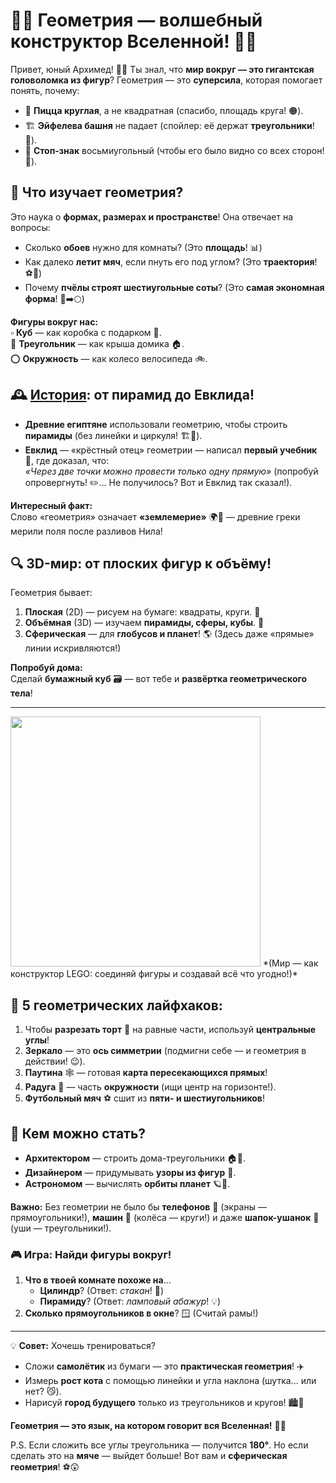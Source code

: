 # 🔺🔵 **Геометрия — волшебный конструктор Вселенной!** 📏✨ 

Привет, юный Архимед! 👋📐 Ты знал, что **мир вокруг — это гигантская головоломка из фигур**? Геометрия — это **суперсила**, которая помогает понять, почему:  
- 🍕 **Пицца круглая**, а не квадратная (спасибо, площадь круга! 🟠).  
- 🏗️ **Эйфелева башня** не падает (спойлер: её держат **треугольники**! 🔺).  
- 🛑 **Стоп-знак** восьмиугольный (чтобы его было видно со всех сторон! 🛑).  



## 🧩 **Что изучает геометрия?**  
Это наука о **формах, размерах и пространстве**! Она отвечает на вопросы:  
- Сколько **обоев** нужно для комнаты? (Это **площадь**! 📊)  
- Как далеко **летит мяч**, если пнуть его под углом? (Это **траектория**! ⚽📐)  
- Почему **пчёлы строят шестиугольные соты**? (Это **самая экономная форма**! 🐝➡️⬡)  

**Фигуры вокруг нас:**  
▫️ **Куб** — как коробка с подарком 🎁.  
🔺 **Треугольник** — как крыша домика 🏠.  
⭕ **Окружность** — как колесо велосипеда 🚲.  



## 🕰️ **[История](./история.md): от пирамид до Евклида!**  
- **Древние египтяне** использовали геометрию, чтобы строить **пирамиды** (без линейки и циркуля! 🏗️👑).  
- **Евклид** — «крёстный отец» геометрии — написал **первый учебник** 📖, где доказал, что:  
  *«Через две точки можно провести только одну прямую»* (попробуй опровергнуть! ✏️... Не получилось? Вот и Евклид так сказал!).  

**Интересный факт:**  
Слово «геометрия» означает **«землемерие»** 🌍📏 — древние греки мерили поля после разливов Нила!  



## 🔍 **3D-мир: от плоских фигур к объёму!**  
Геометрия бывает:  
1. **Плоская** (2D) — рисуем на бумаге: квадраты, круги. 📝  
2. **Объёмная** (3D) — изучаем **пирамиды, сферы, кубы**. 🎲  
3. **Сферическая** — для **глобусов и планет**! 🌎 (Здесь даже «прямые» линии искривляются!)  

**Попробуй дома:**  
Сделай **бумажный куб** 🗃️ — вот тебе и **развёртка геометрического тела**!  

---


<img src="https://www.mgpu.ru/wp-content/uploads/2021/10/8d527559343065.Y3JvcCwxMzQ1LDEwNTMsMjksMA.jpg" width="400" >
*(Мир — как конструктор LEGO: соединяй фигуры и создавай всё что угодно!)*  



## 🌟 **5 геометрических лайфхаков:**  
1. Чтобы **разрезать торт** 🎂 на равные части, используй **центральные углы**!  
2. **Зеркало** — это **ось симметрии** (подмигни себе — и геометрия в действии! 😉).  
3. **Паутина** 🕸️ — готовая **карта пересекающихся прямых**!  
4. **Радуга** 🌈 — часть **окружности** (ищи центр на горизонте!).  
5. **Футбольный мяч** ⚽ сшит из **пяти- и шестиугольников**!  



## 💼 **Кем можно стать?**  
- **Архитектором** — строить дома-треугольники 🏠🔺.  
- **Дизайнером** — придумывать **узоры из фигур** 🎨.  
- **Астрономом** — вычислять **орбиты планет** 🪐📐.  

**Важно:** Без геометрии не было бы **телефонов** 📱 (экраны — прямоугольники!), **машин** 🚗 (колёса — круги!) и даже **шапок-ушанок** 🧣 (уши — треугольники!).  



### 🎮 **Игра: Найди фигуры вокруг!**  
1. **Что в твоей комнате похоже на**...  
   - **Цилиндр**? (Ответ: *стакан*! 🥤)  
   - **Пирамиду**? (Ответ: *ламповый абажур*! 💡)  
2. **Сколько прямоугольников в окне**? 🪟 (Считай рамы!)  

---

💡 **Совет:** Хочешь тренироваться?  
- Сложи **самолётик** из бумаги — это **практическая геометрия**! ✈️  
- Измерь **рост кота** с помощью линейки и угла наклона (шутка... или нет? 😼).  
- Нарисуй **город будущего** только из треугольников и кругов! 🏙️🔷  

**Геометрия — это язык, на котором говорит вся Вселенная!** 🌌📐  

P.S. Если сложить все углы треугольника — получится **180°**. Но если сделать это на **мяче** — выйдет больше! Вот вам и **сферическая геометрия**! ⚽😲  

